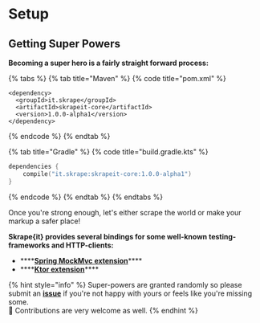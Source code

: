 # Setup

## Getting Super Powers

**Becoming a super hero is a fairly straight forward process:**

{% tabs %}
{% tab title="Maven" %}
{% code title="pom.xml" %}
```markup
<dependency>
  <groupId>it.skrape</groupId>
  <artifactId>skrapeit-core</artifactId>
  <version>1.0.0-alpha1</version>
</dependency>
```
{% endcode %}
{% endtab %}

{% tab title="Gradle" %}
{% code title="build.gradle.kts" %}
```kotlin
dependencies {
    compile("it.skrape:skrapeit-core:1.0.0-alpha1")
}
```
{% endcode %}
{% endtab %}
{% endtabs %}

Once you're strong enough, let's either scrape the world or make your markup a safer place!

**Skrape{it} provides several bindings for some well-known testing-frameworks and HTTP-clients:**

* \*\*\*\*[**Spring MockMvc extension**](extensions/mockmvc/)\*\*\*\*
* \*\*\*\*[**Ktor extension**](extensions/ktor/)\*\*\*\*

{% hint style="info" %}
Super-powers are granted randomly so please submit an [**issue**](https://github.com/skrapeit/skrape.it/issues) if you're not happy with yours or feels like you're missing some.   
🤝 Contributions are very welcome as well.
{% endhint %}

